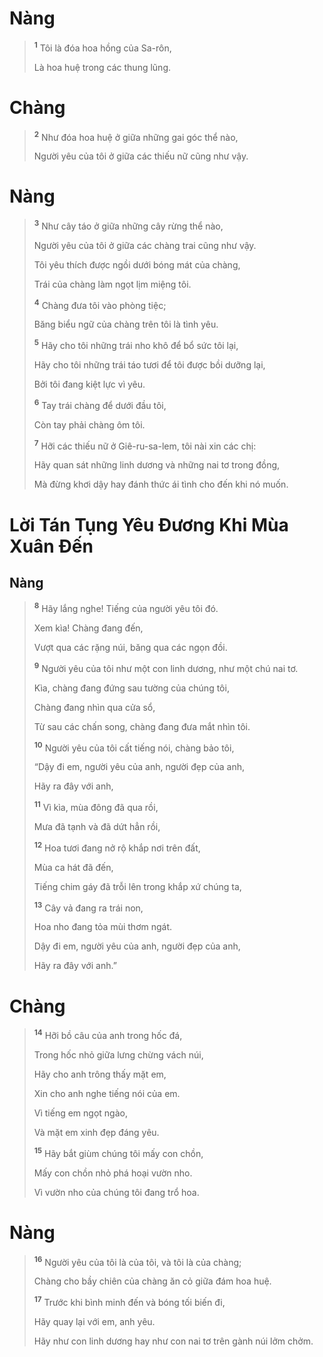 # Nàng

> <sup><b>1</b></sup> Tôi là đóa hoa hồng của Sa-rôn,
> 
> Là hoa huệ trong các thung lũng.

# Chàng

> <sup><b>2</b></sup> Như đóa hoa huệ ở giữa những gai góc thể nào,
> 
> Người yêu của tôi ở giữa các thiếu nữ cũng như vậy.

# Nàng

> <sup><b>3</b></sup> Như cây táo ở giữa những cây rừng thể nào,
> 
> Người yêu của tôi ở giữa các chàng trai cũng như vậy.
> 
> Tôi yêu thích được ngồi dưới bóng mát của chàng,
> 
> Trái của chàng làm ngọt lịm miệng tôi.
> 
> <sup><b>4</b></sup> Chàng đưa tôi vào phòng tiệc;
> 
> Băng biểu ngữ của chàng trên tôi là tình yêu.
> 
> <sup><b>5</b></sup> Hãy cho tôi những trái nho khô để bổ sức tôi lại,
> 
> Hãy cho tôi những trái táo tươi để tôi được bồi dưỡng lại,
> 
> Bởi tôi đang kiệt lực vì yêu.
> 
> <sup><b>6</b></sup> Tay trái chàng để dưới đầu tôi,
> 
> Còn tay phải chàng ôm tôi.
>
> <sup><b>7</b></sup> Hỡi các thiếu nữ ở Giê-ru-sa-lem, tôi nài xin các chị:
> 
> Hãy quan sát những linh dương và những nai tơ trong đồng,
> 
> Mà đừng khơi dậy hay đánh thức ái tình cho đến khi nó muốn.

# Lời Tán Tụng Yêu Ðương Khi Mùa Xuân Ðến

## Nàng

> <sup><b>8</b></sup> Hãy lắng nghe! Tiếng của người yêu tôi đó.
> 
> Xem kìa! Chàng đang đến,
> 
> Vượt qua các rặng núi, băng qua các ngọn đồi.
> 
> <sup><b>9</b></sup> Người yêu của tôi như một con linh dương, như một chú nai tơ.
> 
> Kìa, chàng đang đứng sau tường của chúng tôi,
> 
> Chàng đang nhìn qua cửa sổ,
> 
> Từ sau các chấn song, chàng đang đưa mắt nhìn tôi.
> 
> <sup><b>10</b></sup> Người yêu của tôi cất tiếng nói, chàng bảo tôi,
> 
> “Dậy đi em, người yêu của anh, người đẹp của anh,
> 
> Hãy ra đây với anh,
> 
> <sup><b>11</b></sup> Vì kìa, mùa đông đã qua rồi,
> 
> Mưa đã tạnh và đã dứt hẳn rồi,
> 
> <sup><b>12</b></sup> Hoa tươi đang nở rộ khắp nơi trên đất,
> 
> Mùa ca hát đã đến,
> 
> Tiếng chim gáy đã trỗi lên trong khắp xứ chúng ta,
> 
> <sup><b>13</b></sup> Cây vả đang ra trái non,
> 
> Hoa nho đang tỏa mùi thơm ngát.
> 
> Dậy đi em, người yêu của anh, người đẹp của anh,
> 
> Hãy ra đây với anh.”

# Chàng

> <sup><b>14</b></sup> Hỡi bồ câu của anh trong hốc đá,
> 
> Trong hốc nhỏ giữa lưng chừng vách núi,
> 
> Hãy cho anh trông thấy mặt em,
> 
> Xin cho anh nghe tiếng nói của em.
> 
> Vì tiếng em ngọt ngào,
> 
> Và mặt em xinh đẹp đáng yêu.
>
> <sup><b>15</b></sup> Hãy bắt giùm chúng tôi mấy con chồn,
> 
> Mấy con chồn nhỏ phá hoại vườn nho.
> 
> Vì vườn nho của chúng tôi đang trổ hoa.

# Nàng

> <sup><b>16</b></sup> Người yêu của tôi là của tôi, và tôi là của chàng;
> 
> Chàng cho bầy chiên của chàng ăn cỏ giữa đám hoa huệ.
> 
> <sup><b>17</b></sup> Trước khi bình minh đến và bóng tối biến đi,
> 
> Hãy quay lại với em, anh yêu.
> 
> Hãy như con linh dương hay như con nai tơ trên gành núi lởm chởm.